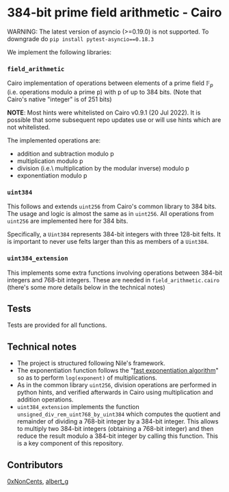 # 384-bit prime field arithmetic - Cairo

WARNING: The latest version of asyncio (>=0.19.0) is not supported. To downgrade do `pip install pytest-asyncio==0.18.3`


We  implement the following libraries:

### `field_arithmetic`
Cairo implementation of operations between elements of a prime field $\mathbb{F}_p$ (i.e. operations modulo a prime p) with p of up to 384 bits. (Note that Cairo's native "integer" is of 251 bits)

**NOTE**: Most hints were whitelisted on Cairo v0.9.1 (20 Jul 2022). It is possible that some subsequent repo updates use or will use hints which are not whitelisted.

The implemented operations are:

- addition and subtraction modulo p
- multiplication modulo p
- division (i.e.\ multiplication by the modular inverse) modulo p
- exponentiation modulo p


### `uint384`
This follows and extends `uint256` from Cairo's common library to 384 bits. The usage and logic is almost the same as in `uint256`. All operations from `uint256` are implemented here for 384 bits.

Specifically, a `Uint384` represents 384-bit integers with three 128-bit felts. It is important to never use felts larger than this as members of a `Uint384`.

### `uint384_extension` 

This implements some extra functions involving operations between 384-bit integers and 768-bit integers. These are needed in `field_arithmetic.cairo` (there's some more details below in the technical notes)

## Tests

Tests are provided for all functions.

## Technical notes

- The project is structured following Nile's framework.
- The exponentiation function follows the "[fast exponentiation algorithm](https://en.wikipedia.org/wiki/Exponentiation_by_squaring)" so as to perform `log(exponent)` of multiplications.
- As in the common library `uint256`, division operations are performed in python hints, and verified afterwards in Cairo using multiplication and addition operations.
- `uint384_extension` implements the function `unsigned_div_rem_uint768_by_uint384` which computes the quotient and remainder of dividing a 768-bit integer by a 384-bit integer. This allows to multiply two 384-bit integers (obtaining a 768-bit integer) and then reduce the result modulo a 384-bit integer by calling this function. This is a key component of this repository.

## Contributors

[0xNonCents](https://github.com/0xNonCents), [albert_g](https://github.com/albert-garreta)
